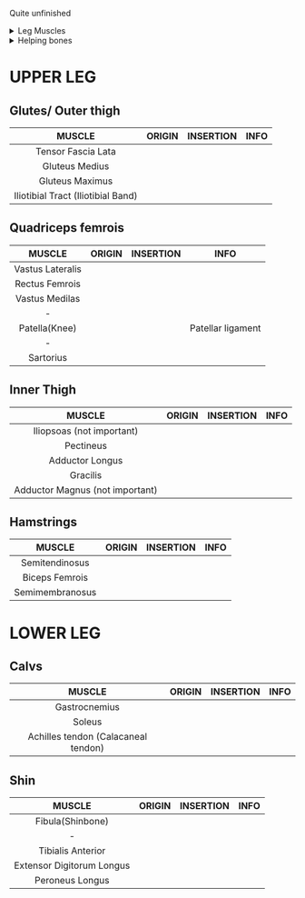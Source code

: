 Quite unfinished

<details>
<summary>Leg Muscles</summary>

<img src="https://i.imgur.com/cEDJ537.jpg" width="500">
<img src="https://i.imgur.com/RQMzqvX.jpg" width="500">
<img src="https://i.imgur.com/5ERombM.jpg" width="500">
<img src="https://i.imgur.com/DYknVAo.png" width="500">
<img src="https://i.imgur.com/jLuIdVt.jpg" width="500">
<img src="https://i.imgur.com/8xzvWP9.jpg" width="500">
<img src="https://i.imgur.com/un38Aja.jpg" width="500">
<img src="https://i.imgur.com/0R7Qjb7.png" width="500">
<img src="https://i.imgur.com/IYj4U0t.jpg" width="500">


</details>

<details>
<summary>Helping bones</summary>



</details>

# UPPER LEG

## Glutes/ Outer thigh
|MUSCLE|ORIGIN|INSERTION|INFO
|:-:|:-:|:-:|:-:
|Tensor Fascia Lata|
|Gluteus Medius|
|Gluteus Maximus|
|Iliotibial Tract (Iliotibial  Band)|

## Quadriceps femrois
|MUSCLE|ORIGIN|INSERTION|INFO
|:-:|:-:|:-:|:-:
|Vastus Lateralis|
|Rectus Femrois|
|Vastus Medilas|
|-|
|Patella(Knee)|||Patellar ligament
|-|
|Sartorius|


## Inner Thigh
|MUSCLE|ORIGIN|INSERTION|INFO
|:-:|:-:|:-:|:-:
|Iliopsoas (not important)|
|Pectineus|
|Adductor Longus|
|Gracilis|
|Adductor Magnus (not important)|

## Hamstrings
|MUSCLE|ORIGIN|INSERTION|INFO
|:-:|:-:|:-:|:-:
|Semitendinosus|
|Biceps Femrois|
|Semimembranosus|

# LOWER LEG
## Calvs
|MUSCLE|ORIGIN|INSERTION|INFO
|:-:|:-:|:-:|:-:
|Gastrocnemius|
|Soleus|
|Achilles tendon (Calacaneal tendon)|

## Shin
|MUSCLE|ORIGIN|INSERTION|INFO
|:-:|:-:|:-:|:-:
|Fibula(Shinbone)|
|-|
|Tibialis Anterior|
|Extensor Digitorum Longus|
|Peroneus Longus|



